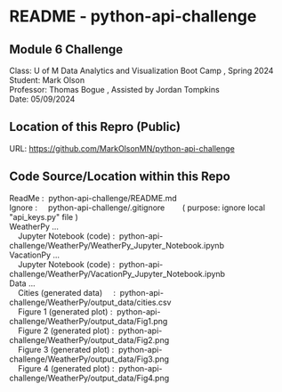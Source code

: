 # README - python-api-challenge  

## Module 6 Challenge  
Class:      U of M Data Analytics and Visualization Boot Camp , Spring 2024  
Student:    Mark Olson  
Professor:  Thomas Bogue  ,  Assisted by Jordan Tompkins  
Date:       05/09/2024  

## Location of this Repro (Public)  
URL:        https://github.com/MarkOlsonMN/python-api-challenge  

## Code Source/Location within this Repo  
ReadMe : &nbsp;python-api-challenge/README.md  
Ignore : &nbsp;&nbsp;&nbsp;&nbsp;python-api-challenge/.gitignore&nbsp;&nbsp;&nbsp;&nbsp;&nbsp;&nbsp;&nbsp;&nbsp;( purpose: ignore local "api_keys.py" file )  
WeatherPy ...  
&nbsp;&nbsp;&nbsp;&nbsp;Jupyter Notebook (code) :&nbsp;&nbsp;python-api-challenge/WeatherPy/WeatherPy_Jupyter_Notebook.ipynb  
VacationPy ...  
&nbsp;&nbsp;&nbsp;&nbsp;Jupyter Notebook (code) :&nbsp;&nbsp;python-api-challenge/WeatherPy/VacationPy_Jupyter_Notebook.ipynb  
Data ...  
&nbsp;&nbsp;&nbsp;&nbsp;Cities (generated data) &nbsp;&nbsp;&nbsp;&nbsp;:&nbsp;&nbsp;python-api-challenge/WeatherPy/output_data/cities.csv  
&nbsp;&nbsp;&nbsp;&nbsp;Figure 1 (generated plot) :&nbsp;&nbsp;python-api-challenge/WeatherPy/output_data/Fig1.png  
&nbsp;&nbsp;&nbsp;&nbsp;Figure 2 (generated plot) :&nbsp;&nbsp;python-api-challenge/WeatherPy/output_data/Fig2.png  
&nbsp;&nbsp;&nbsp;&nbsp;Figure 3 (generated plot) :&nbsp;&nbsp;python-api-challenge/WeatherPy/output_data/Fig3.png  
&nbsp;&nbsp;&nbsp;&nbsp;Figure 4 (generated plot) :&nbsp;&nbsp;python-api-challenge/WeatherPy/output_data/Fig4.png  
